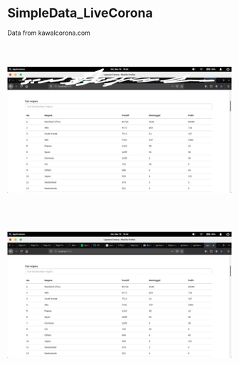 # SimpleData_LiveCorona
Data from kawalcorona.com
<br><br><br><br><br>
<img src="IMG_20200310_184443.JPG"><br><br><br><br><br><br>
<img src="Screenshot from 2020-03-10 18-34-42.png">
